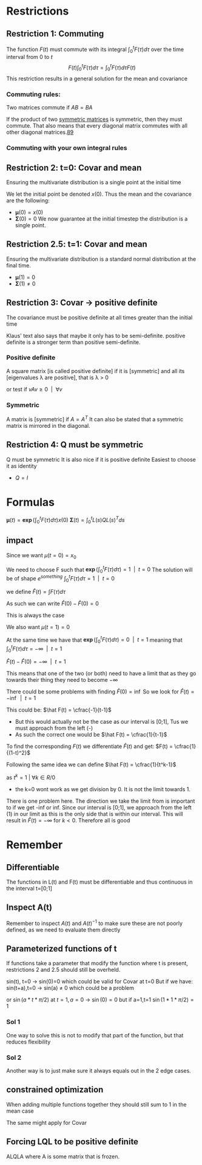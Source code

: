 

# Restrictions

## Restriction 1:   Commuting
The function $F(t)$ must commute with its integral $\int_{0}^{t}F(\tau)d\tau$ over the time interval from $0$ to $t$
$$F(t)\int_{0}^{t} F(\tau)d\tau = \int_{0}^{t}F(\tau)d\tau F(t)$$
This restriction results in a general solution for the mean and covariance

### Commuting rules:
Two matrices commute if $AB = BA$

If the product of two [symmetric matrices](https://en.wikipedia.org/wiki/Symmetric_matrix "Symmetric matrix") is symmetric, then they must commute. 
That also means that every diagonal matrix commutes with all other diagonal matrices.[8](https://en.wikipedia.org/wiki/Commuting_matrices#cite_note-8)[9](https://en.wikipedia.org/wiki/Commuting_matrices#cite_note-9)

### Commuting with your own integral rules

## Restriction 2:   t=0: Covar and mean
Ensuring the multivariate distribution is a single point at the initial time

We let the initial point be denoted $x(0)$.
Thus the mean and the covariance are the following:
- $\pmb{\mu}(0) = x(0)$
- $\pmb{\Sigma}(0) = 0$
We now guarantee at the initial timestep the distribution is a single point.

## Restriction 2.5:   t=1: Covar and mean
Ensuring the multivariate distribution is a standard normal distribution at the final time.
- $\pmb{\mu}(1) = 0$
- $\pmb{\Sigma}(1) \neq 0$ 

## Restriction 3: Covar -> positive definite
The covariance must be positive definite at all times greater than the initial time

Klaus' text also says that maybe it only has to be semi-definite.
positive definite is a stronger term than positive semi-definite.

### Positive definite 
A square matrix [is called positive definite] if it is [symmetric] and all its [eigenvalues λ are positive], that is λ > 0

or test if
$vAv\geq 0~~|~~ \forall v$

### Symmetric
A matrix is [symmetric] if $A=A^T$
It can also be stated that a symmetric matrix is mirrored in the diagonal.

## Restriction 4: Q must be symmetric
Q must be symmetric
It is also nice if it is positive definite
Easiest to choose it as identity
- $Q=I$
# Formulas

$\pmb{\mu}(t) = \pmb{\exp}\left(\int_{0}^{t} F(\tau)d\tau\right)x(0)$
$\pmb{\Sigma}(t) = \int_{0}^{t} L(s)Q L(s)^{T}ds$

## impact

Since we want
$\mu(t=0)=x_0$

We need to choose F such that
$\pmb{\exp}\left(\int_{0}^{t} F(\tau)d\tau\right)=1 ~~|~~t=0$
The solution will be of shape $e^{something}$
$\int_{0}^{t} F(\tau)d\tau= 1~~|~~t=0$

we define $\hat F(t) = \int F(\tau) d\tau$

As such we can write
$\hat F(0)-\hat F(0)=0$

This is always the case 


We also want 
$\mu(t=1)=0$

At the same time we have that 
$\pmb{\exp}\left(\int_{0}^{t} F(\tau)d\tau\right)=0 ~~|~~t=1$
meaning that 
$\int_{0}^{t} F(\tau)d\tau=-\infty ~~|~~ t=1$

$\hat F(t)-\hat F(0)=-\infty ~~|~~ t=1$

This means that one of the two (or both) need to have a limit that as they go towards their thing they need to become $-\infty$

There could be some problems with finding $\hat F(0) = \inf$
So we look for 
$\hat F(t) = -\inf ~~|~~t=1$

This could be:
$\hat F(t) = \cfrac{-1}{t-1}$
- But this would actually not be the case as our interval is \[0;1\], Tus we must approach from the left (-)
- As such the correct one would be
$\hat F(t) = \cfrac{1}{t-1}$

To find the corresponding $F(t)$ we differentiate $\hat F(t)$
and get:
$F(t) = \cfrac{1}{(1-t)^2}$

Following the same idea we can define
$\hat F(t) = \cfrac{1}{t^k-1}$

as $t^k=1 ~|~\forall k \in R / {0}$ 
- the k=0 wont work as we get division by 0. It is not the limit towards 1.

There is one problem here. The direction we take the limit from is important to if we get -inf or inf. 
Since our interval is \[0;1\], we approach from the left (1) in our limit as this is the only side that is within our interval.
This will result in $\hat F(t) = -\infty$ for $k<0$.
Therefore all is good

# Remember

## Differentiable
The functions in L(t) and F(t) must be differentiable and thus continuous in the interval t=\[0;1\]

## Inspect A(t)
Remember to inspect $A(t)$ and $A(t)^{-1}$ to make sure these are not poorly defined, as we need to evaluate them directly

## Parameterized functions of t
If functions take a parameter that modify the function where t is present, restrictions 2 and 2.5 should still be overheld.

sin(t), t=0 -> sin(0)=0 which could be valid for Covar at t=0
But if we have:
sin(t+a),t=0 -> sin(a) $\neq$ 0
which could be a problem

or
$\sin(a*t*\pi/2)$ at $t=1,a=0$ -> $\sin(0) = 0$
but if a=1,t=1
$\sin(1*1*\pi/2)=1$

### Sol 1
One way to solve this is not to modify that part of the function, but that reduces flexibility

### Sol 2
Another way is to just make sure it always equals out in the 2 edge cases.

## constrained optimization

When adding multiple functions together they should still sum to 1 in the mean case

The same might apply for Covar


## Forcing LQL to be positive definite

ALQLA where A is some matrix that is frozen.